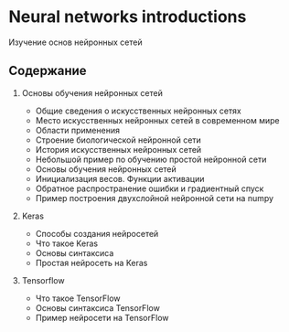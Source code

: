 # Neural networks introductions
Изучение основ нейронных сетей

## Содержание 

1. Основы обучения нейронных сетей
    + Общие сведения о искусственных нейронных сетях
    + Место искусственных нейронных сетей в современном мире
    + Области применения
    + Строение биологической нейронной сети
    + История искусственных нейронных сетей
    + Небольшой пример по обучению простой нейронной сети
    + Основы обучения нейронных сетей
    + Инициализация весов. Функции активации
    + Обратное распространение ошибки и градиентный спуск
    + Пример построения двухслойной нейронной сети на numpy
   
2. Keras
    + Способы создания нейросетей
    + Что такое Keras
    + Основы синтаксиса
    + Простая нейросеть на Keras

3. Tensorflow
    + Что такое TensorFlow
    + Основы синтаксиса TensorFlow
    + Пример нейросети на TensorFlow
